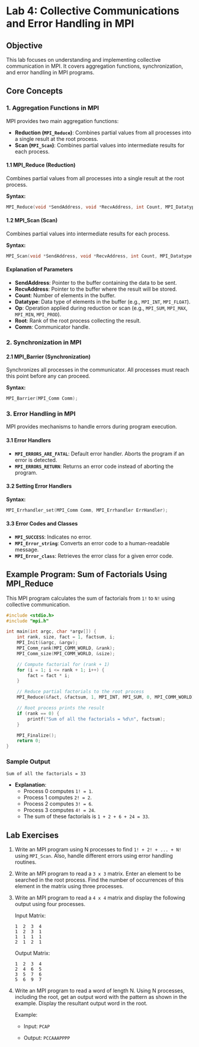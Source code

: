 # Lab 4: Collective Communications and Error Handling in MPI

## **Objective**
This lab focuses on understanding and implementing collective communication in MPI. It covers aggregation functions, synchronization, and error handling in MPI programs.

## **Core Concepts**

### **1. Aggregation Functions in MPI**
MPI provides two main aggregation functions:
- **Reduction (`MPI_Reduce`)**: Combines partial values from all processes into a single result at the root process.
- **Scan (`MPI_Scan`)**: Combines partial values into intermediate results for each process.
#### **1.1 MPI_Reduce (Reduction)**
Combines partial values from all processes into a single result at the root process.

**Syntax:**
```c
MPI_Reduce(void *SendAddress, void *RecvAddress, int Count, MPI_Datatype Datatype, MPI_Op Op, int Root, MPI_Comm Comm);
```

#### **1.2 MPI_Scan (Scan)**
Combines partial values into intermediate results for each process.

**Syntax:**
```c
MPI_Scan(void *SendAddress, void *RecvAddress, int Count, MPI_Datatype Datatype, MPI_Op Op, MPI_Comm Comm);
```

#### **Explanation of Parameters**
- **SendAddress**: Pointer to the buffer containing the data to be sent.
- **RecvAddress**: Pointer to the buffer where the result will be stored.
- **Count**: Number of elements in the buffer.
- **Datatype**: Data type of elements in the buffer (e.g., `MPI_INT`, `MPI_FLOAT`).
- **Op**: Operation applied during reduction or scan (e.g., `MPI_SUM`, `MPI_MAX`, `MPI_MIN`, `MPI_PROD`).
- **Root**: Rank of the root process collecting the result.
- **Comm**: Communicator handle.

### **2. Synchronization in MPI**

#### **2.1 MPI_Barrier (Synchronization)**
Synchronizes all processes in the communicator. All processes must reach this point before any can proceed.

**Syntax:**
```c
MPI_Barrier(MPI_Comm Comm);
```

### **3. Error Handling in MPI**
MPI provides mechanisms to handle errors during program execution.

#### **3.1 Error Handlers**
- **`MPI_ERRORS_ARE_FATAL`**: Default error handler. Aborts the program if an error is detected.
- **`MPI_ERRORS_RETURN`**: Returns an error code instead of aborting the program.

#### **3.2 Setting Error Handlers**
**Syntax:**
```c
MPI_Errhandler_set(MPI_Comm Comm, MPI_Errhandler ErrHandler);
```

#### **3.3 Error Codes and Classes**
- **`MPI_SUCCESS`**: Indicates no error.
- **`MPI_Error_string`**: Converts an error code to a human-readable message.
- **`MPI_Error_class`**: Retrieves the error class for a given error code.

## **Example Program: Sum of Factorials Using MPI_Reduce**
This MPI program calculates the sum of factorials from `1!` to `N!` using collective communication.

```c
#include <stdio.h>
#include "mpi.h"

int main(int argc, char *argv[]) {
    int rank, size, fact = 1, factsum, i;
    MPI_Init(&argc, &argv);
    MPI_Comm_rank(MPI_COMM_WORLD, &rank);
    MPI_Comm_size(MPI_COMM_WORLD, &size);

    // Compute factorial for (rank + 1)
    for (i = 1; i <= rank + 1; i++) {
        fact = fact * i;
    }

    // Reduce partial factorials to the root process
    MPI_Reduce(&fact, &factsum, 1, MPI_INT, MPI_SUM, 0, MPI_COMM_WORLD);

    // Root process prints the result
    if (rank == 0) {
        printf("Sum of all the factorials = %d\n", factsum);
    }

    MPI_Finalize();
    return 0;
}
```

### **Sample Output**
```
Sum of all the factorials = 33
```
- **Explanation**:
  - Process 0 computes `1! = 1`.
  - Process 1 computes `2! = 2`.
  - Process 2 computes `3! = 6`.
  - Process 3 computes `4! = 24`.
  - The sum of these factorials is `1 + 2 + 6 + 24 = 33`.

## **Lab Exercises**
1. Write an MPI program using N processes to find `1! + 2! + ... + N!` using `MPI_Scan`. Also, handle different errors using error handling routines.
2. Write an MPI program to read a `3 x 3` matrix. Enter an element to be searched in the root process. Find the number of occurrences of this element in the matrix using three processes.
3. Write an MPI program to read a `4 x 4` matrix and display the following output using four processes.

    Input Matrix:
    ```
    1  2  3  4
    1  2  3  1
    1  1  1  1
    2  1  2  1
    ```
    Output Matrix:
    ```
    1  2  3  4
    2  4  6  5
    3  5  7  6
    5  6  9  7
    ```
4. Write an MPI program to read a word of length N. Using N processes, including the root, get an output word with the pattern as shown in the example. Display the resultant output word in the root.

    Example:

    - Input: `PCAP`

    - Output: `PCCAAAPPPP`